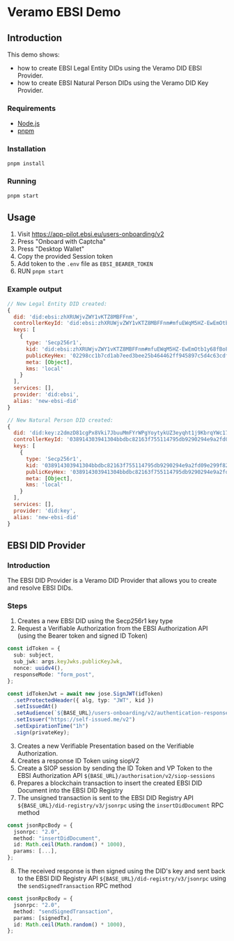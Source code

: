 # Veramo EBSI Demo

## Introduction

This demo shows:

- how to create EBSI Legal Entity DIDs using the Veramo DID EBSI Provider.
- how to create EBSI Natural Person DIDs using the Veramo DID Key Provider.

### Requirements

- [Node.js](https://nodejs.org/en/)
- [pnpm](https://pnpm.io/)

### Installation

```bash
pnpm install
```

### Running

```bash
pnpm start
```

## Usage

1. Visit https://app-pilot.ebsi.eu/users-onboarding/v2
2. Press "Onboard with Captcha"
3. Press "Desktop Wallet"
4. Copy the provided Session token
5. Add token to the `.env` file as `EBSI_BEARER_TOKEN`
6. RUN `pnpm start`

### Example output

```js
// New Legal Entity DID created:
{
  did: 'did:ebsi:zhXRUWjvZWY1vKTZ8MBFFnm',
  controllerKeyId: 'did:ebsi:zhXRUWjvZWY1vKTZ8MBFFnm#mfuEWqM5HZ-EwEmOtb1y68fBoPNz_3Xfi9R7mV-Z2M4',
  keys: [
    {
      type: 'Secp256r1',
      kid: 'did:ebsi:zhXRUWjvZWY1vKTZ8MBFFnm#mfuEWqM5HZ-EwEmOtb1y68fBoPNz_3Xfi9R7mV-Z2M4',
      publicKeyHex: '02298cc1b7cd1ab7eed3bee25b464462ff945897c5d4c63cdf3e9cc9e448cbdf99',
      meta: [Object],
      kms: 'local'
    }
  ],
  services: [],
  provider: 'did:ebsi',
  alias: 'new-ebsi-did'
}

// New Natural Person DID created:
{
  did: 'did:key:z2dmzD81cgPx8Vki7JbuuMmFYrWPgYoytykUZ3eyqht1j9KbrqYWc17mAt4bRJxAjN3ShGCJZsdit9XAAu2on3GBLQwaptQiZGEpFnkHFJWvadBvw8jWeBNVTSm3ou9zsytAJmzsQn4A2FUsvVsxmBjbDN6KK1b8CZRD3Twz3YFAfFRSZS',
  controllerKeyId: '038914303941304bbdbc82163f755114795db9290294e9a2fd09e299f82bfea909',
  keys: [
    {
      type: 'Secp256r1',
      kid: '038914303941304bbdbc82163f755114795db9290294e9a2fd09e299f82bfea909',
      publicKeyHex: '038914303941304bbdbc82163f755114795db9290294e9a2fd09e299f82bfea909',
      meta: [Object],
      kms: 'local'
    }
  ],
  services: [],
  provider: 'did:key',
  alias: 'new-ebsi-did'
}
```

## EBSI DID Provider

### Introduction

The EBSI DID Provider is a Veramo DID Provider that allows you to create and resolve EBSI DIDs.

### Steps

1. Creates a new EBSI DID using the Secp256r1 key type
2. Request a Verifiable Authorization from the EBSI Authorization API (using the Bearer token and signed ID Token)

```ts
const idToken = {
  sub: subject,
  sub_jwk: args.keyJwks.publicKeyJwk,
  nonce: uuidv4(),
  responseMode: "form_post",
};
```

```ts
const idTokenJwt = await new jose.SignJWT(idToken)
  .setProtectedHeader({ alg, typ: "JWT", kid })
  .setIssuedAt()
  .setAudience(`${BASE_URL}/users-onboarding/v2/authentication-responses`)
  .setIssuer("https://self-issued.me/v2")
  .setExpirationTime("1h")
  .sign(privateKey);
```

3. Creates a new Verifiable Presentation based on the Verifiable Authorization.
4. Creates a response ID Token using siopV2
5. Create a SIOP session by sending the ID Token and VP Token to the EBSI Authorization API `${BASE_URL}/authorisation/v2/siop-sessions`
6. Prepares a blockchain transaction to insert the created EBSI DID Document into the EBSI DID Registry
7. The unsigned transaction is sent to the EBSI DID Registry API `${BASE_URL}/did-registry/v3/jsonrpc` using the `insertDidDocument` RPC method

```ts
const jsonRpcBody = {
  jsonrpc: "2.0",
  method: "insertDidDocument",
  id: Math.ceil(Math.random() * 1000),
  params: [...],
};
```

8. The received response is then signed using the DID's key and sent back to the EBSI DID Registry API `${BASE_URL}/did-registry/v3/jsonrpc` using the `sendSignedTransaction` RPC method

```ts
const jsonRpcBody = {
  jsonrpc: "2.0",
  method: "sendSignedTransaction",
  params: [signedTx],
  id: Math.ceil(Math.random() * 1000),
};
```
